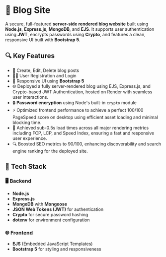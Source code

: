# 📝 Blog Site

A secure, full-featured **server-side rendered blog website** built using **Node.js**, **Express.js**, **MongoDB**, and **EJS**. It supports user authentication using **JWT**, encrypts passwords using **Crypto**, and features a clean, responsive UI built with **Bootstrap 5**.

## 🔍 Key Features
- 📝 Create, Edit, Delete blog posts
- 🧑‍💻 User Registration and Login
- 🎨 Responsive UI using **Bootstrap 5**
- 🌐 Deployed a fully server-rendered blog using EJS, Express.js, and Crypto-based JWT Authentication, hosted on Render with seamless user interactions.
- 🔒 **Password encryption** using Node's built-in `crypto` module
- ⚡ Optimized frontend performance to achieve a perfect 100/100 PageSpeed score on desktop using efficient asset loading and minimal blocking time.
- 🎯 Achieved sub-0.5s load times across all major rendering metrics including FCP, LCP, and Speed Index, ensuring a fast and responsive user experience.
- 🔍 Boosted SEO metrics to 90/100, enhancing discoverability and search engine ranking for the deployed site.


## 🚀 Tech Stack

### 🖥️ Backend
- **Node.js**
- **Express.js**
- **MongoDB** with **Mongoose**
- **JSON Web Tokens (JWT)** for authentication
- **Crypto** for secure password hashing
- **dotenv** for environment configuration

### 🌐 Frontend
- **EJS** (Embedded JavaScript Templates)
- **Bootstrap 5** for styling and responsiveness

